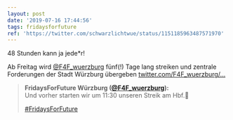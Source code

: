 ```yaml
---
layout: post
date: '2019-07-16 17:44:56'
tags: fridaysforfuture
ref: 'https://twitter.com/schwarzlichtwue/status/1151185963487571970'
---
```

48 Stunden kann ja jede\*r!

Ab Freitag wird [@F4F_wuerzburg](https://twitter.com/F4F_wuerzburg) fünf(!) Tage lang streiken und zentrale Forderungen der Stadt Würzburg übergeben [twitter.com/F4F_wuerzburg/…](https://twitter.com/F4F_wuerzburg/status/1151080247347097601)
> <b>FridaysForFuture Würzburg ([@F4F_wuerzburg](https://twitter.com/F4F_wuerzburg)):</b>  
>Und vorher starten wir um 11:30 unseren Streik am Hbf.💚   
>  
>[#FridaysForFuture](/t/fridaysforfuture)   

